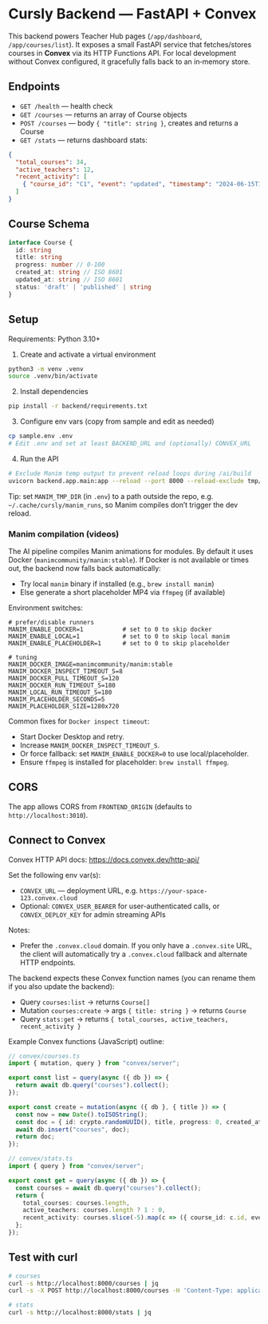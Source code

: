 # Cursly Backend — FastAPI + Convex

This backend powers Teacher Hub pages (`/app/dashboard`, `/app/courses/list`).
It exposes a small FastAPI service that fetches/stores courses in **Convex** via its HTTP Functions API.
For local development without Convex configured, it gracefully falls back to an in‑memory store.

## Endpoints

- `GET /health` — health check
- `GET /courses` — returns an array of Course objects
- `POST /courses` — body `{ "title": string }`, creates and returns a Course
- `GET /stats` — returns dashboard stats:

```json
{
  "total_courses": 34,
  "active_teachers": 12,
  "recent_activity": [
    { "course_id": "C1", "event": "updated", "timestamp": "2024-06-15T10:45:00Z" }
  ]
}
```

## Course Schema

```ts
interface Course {
  id: string
  title: string
  progress: number // 0-100
  created_at: string // ISO 8601
  updated_at: string // ISO 8601
  status: 'draft' | 'published' | string
}
```

## Setup

Requirements: Python 3.10+

1) Create and activate a virtual environment

```bash
python3 -m venv .venv
source .venv/bin/activate
```

2) Install dependencies

```bash
pip install -r backend/requirements.txt
```

3) Configure env vars (copy from sample and edit as needed)

```bash
cp sample.env .env
# Edit .env and set at least BACKEND_URL and (optionally) CONVEX_URL
```

4) Run the API

```bash
# Exclude Manim temp output to prevent reload loops during /ai/build
uvicorn backend.app.main:app --reload --port 8000 --reload-exclude tmp/manim_runs
```

Tip: set `MANIM_TMP_DIR` (in `.env`) to a path outside the repo, e.g. `~/.cache/cursly/manim_runs`, so Manim compiles don’t trigger the dev reload.

### Manim compilation (videos)

The AI pipeline compiles Manim animations for modules. By default it uses Docker (`manimcommunity/manim:stable`). If Docker is not available or times out, the backend now falls back automatically:

- Try local `manim` binary if installed (e.g., `brew install manim`)
- Else generate a short placeholder MP4 via `ffmpeg` (if available)

Environment switches:

```
# prefer/disable runners
MANIM_ENABLE_DOCKER=1           # set to 0 to skip docker
MANIM_ENABLE_LOCAL=1            # set to 0 to skip local manim
MANIM_ENABLE_PLACEHOLDER=1      # set to 0 to skip placeholder

# tuning
MANIM_DOCKER_IMAGE=manimcommunity/manim:stable
MANIM_DOCKER_INSPECT_TIMEOUT_S=8
MANIM_DOCKER_PULL_TIMEOUT_S=120
MANIM_DOCKER_RUN_TIMEOUT_S=180
MANIM_LOCAL_RUN_TIMEOUT_S=180
MANIM_PLACEHOLDER_SECONDS=5
MANIM_PLACEHOLDER_SIZE=1280x720
```

Common fixes for `Docker inspect timeout`:

- Start Docker Desktop and retry.
- Increase `MANIM_DOCKER_INSPECT_TIMEOUT_S`.
- Or force fallback: set `MANIM_ENABLE_DOCKER=0` to use local/placeholder.
- Ensure `ffmpeg` is installed for placeholder: `brew install ffmpeg`.

## CORS

The app allows CORS from `FRONTEND_ORIGIN` (defaults to `http://localhost:3010`).

## Connect to Convex

Convex HTTP API docs: https://docs.convex.dev/http-api/

Set the following env var(s):

- `CONVEX_URL` — deployment URL, e.g. `https://your-space-123.convex.cloud`
- Optional: `CONVEX_USER_BEARER` for user-authenticated calls, or `CONVEX_DEPLOY_KEY` for admin streaming APIs

Notes:
- Prefer the `.convex.cloud` domain. If you only have a `.convex.site` URL, the client will automatically try a `.convex.cloud` fallback and alternate HTTP endpoints.

The backend expects these Convex function names (you can rename them if you also update the backend):

- Query `courses:list` → returns `Course[]`
- Mutation `courses:create` → args `{ title: string }` → returns `Course`
- Query `stats:get` → returns `{ total_courses, active_teachers, recent_activity }`

Example Convex functions (JavaScript) outline:

```ts
// convex/courses.ts
import { mutation, query } from "convex/server";

export const list = query(async ({ db }) => {
  return await db.query("courses").collect();
});

export const create = mutation(async ({ db }, { title }) => {
  const now = new Date().toISOString();
  const doc = { id: crypto.randomUUID(), title, progress: 0, created_at: now, updated_at: now, status: 'draft' };
  await db.insert("courses", doc);
  return doc;
});
```

```ts
// convex/stats.ts
import { query } from "convex/server";

export const get = query(async ({ db }) => {
  const courses = await db.query("courses").collect();
  return {
    total_courses: courses.length,
    active_teachers: courses.length ? 1 : 0,
    recent_activity: courses.slice(-5).map(c => ({ course_id: c.id, event: 'updated', timestamp: c.updated_at }))
  };
});
```

## Test with curl

```bash
# courses
curl -s http://localhost:8000/courses | jq
curl -s -X POST http://localhost:8000/courses -H 'Content-Type: application/json' -d '{"title":"My first course"}' | jq

# stats
curl -s http://localhost:8000/stats | jq
```
